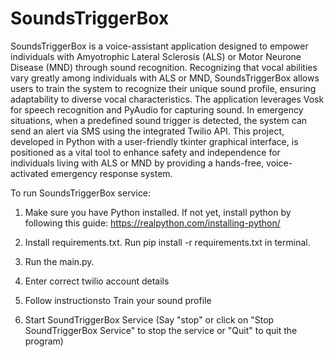 # SoundsTriggerBox

SoundsTriggerBox is a voice-assistant application designed to empower individuals with Amyotrophic Lateral Sclerosis (ALS) or Motor Neurone Disease (MND) through sound recognition. Recognizing that vocal abilities vary greatly among individuals with ALS or MND, SoundsTriggerBox allows users to train the system to recognize their unique sound profile, ensuring adaptability to diverse vocal characteristics. The application leverages Vosk for speech recognition and PyAudio for capturing sound. In emergency situations, when a predefined sound trigger is detected, the system can send an alert via SMS using the integrated Twilio API. This project, developed in Python with a user-friendly tkinter graphical interface, is positioned as a vital tool to enhance safety and independence for individuals living with ALS or MND by providing a hands-free, voice-activated emergency response system.


To run SoundsTriggerBox service:

1. Make sure you have Python installed. If not yet, install python by following this guide: https://realpython.com/installing-python/

2. Install requirements.txt. Run pip install -r requirements.txt in terminal.

3. Run the main.py.

4. Enter correct twilio account details

5. Follow instructionsto Train your sound profile 

6. Start SoundTriggerBox Service (Say "stop" or click on "Stop SoundTriggerBox Service" to stop the service or "Quit" to quit the program)

